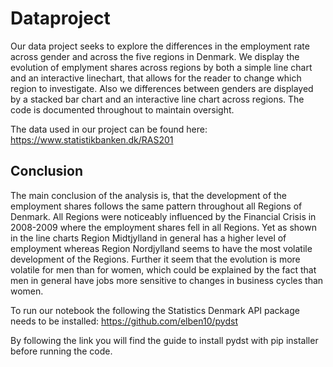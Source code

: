 # Dataproject

Our data project seeks to explore the differences in the employment rate across gender and across the five regions in Denmark. We display the evolution of emplyment shares across regions by both a simple line chart and an interactive linechart, that allows for the reader to change which region to investigate. Also we differences between genders are displayed by a stacked bar chart and an interactive line chart across regions. The code is documented throughout to maintain oversight.

The data used in our project can be found here: https://www.statistikbanken.dk/RAS201

## Conclusion
The main conclusion of the analysis is, that the development of the employment shares follows the same pattern throughout all Regions of Denmark. All Regions were noticeably influenced by the Financial Crisis in 2008-2009 where the employment shares fell in all Regions. Yet as shown in the line charts Region Midtjylland in general has a higher level of employment whereas Region Nordjylland seems to have the most volatile development of the Regions.
Further it seem that the evolution is more volatile for men than for women, which could be explained by the fact that men in general have jobs more sensitive to changes in business cycles than women.

To run our notebook the following the Statistics Denmark API package needs to be installed: 
https://github.com/elben10/pydst

By following the link you will find the guide to install pydst with pip installer before running the code.


